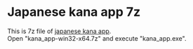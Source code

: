 # Japanese kana app 7z

This is 7z file of [japanese kana app](https://github.com/amenaruya/Japanese_Kana_App).  
Open "kana_app-win32-x64.7z" and execute "kana_app.exe".
